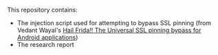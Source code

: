 This repository contains:
- The injection script used for attempting to bypass SSL pinning (from Vedant Wayal's [Hail Frida!! The Universal SSL pinning bypass for Android applications](https://infosecwriteups.com/hail-frida-the-universal-ssl-pinning-bypass-for-android-e9e1d733d29))
- The research report
